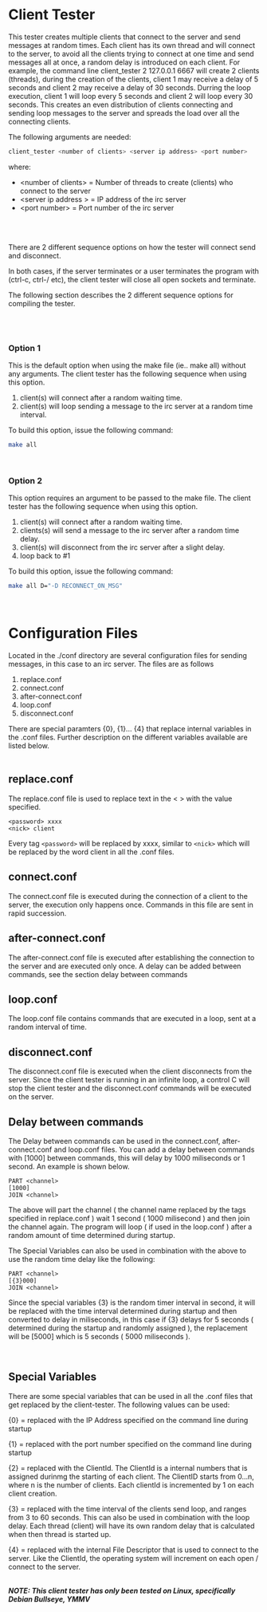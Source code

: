 # Client Tester

This tester creates multiple clients that connect to the server and send messages at
random times.  Each client has its own thread and will connect to the server, to avoid all the clients trying to connect at one time and send messages all at once, a random delay is introduced on each client.  For example, the command line client_tester 2 127.0.0.1 6667 will create 2 clients (threads), during the creation of the clients, client 1 may receive a delay of 5 seconds and client 2 may receive a delay of 30 seconds.  Durring the loop execution, client 1 will loop every 5 seconds and client 2 will loop every 30 seconds.  This creates an even distribution of clients connecting and sending loop messages to the server and spreads the load over all the connecting clients.

The following arguments are needed:

```sh
client_tester <number of clients> <server ip address> <port number>
```

where:

* \<number of clients\> = Number of threads to create (clients) who connect to the server
* \<server ip address \> = IP address of the irc server
* \<port number\> = Port number of the irc server
<br>
<br>

There are 2 different sequence options on how the tester will connect send and disconnect.

In both cases, if the server terminates or a user terminates the program with (ctrl-c, ctrl-/ etc),
the client tester will close all open sockets
and terminate.


The following section describes the 2 different sequence options for compiling the tester.

<br>
<br>

### Option 1

This is the default option when using the make file (ie.. make all) without any arguments.
The client tester has the following sequence when using this option.

1. client(s) will connect after a random waiting time.
2. client(s) will loop sending a message to the irc server at a random time interval.

To build this option, issue the following command:
```sh
make all
```

<br>


### Option 2

This option requires an argument to be passed to the make file.  The client tester has the following sequence
when using this option.

1. client(s) will connect after a random waiting time.
2. clients(s) will send a message to the irc server after a random time delay.
3. client(s) will disconnect from the irc server after a slight delay.
4. loop back to #1

To build this option, issue the following command:
```sh
make all D="-D RECONNECT_ON_MSG"
```
<br>

# Configuration Files

Located in the ./conf directory are several configuration files for sending messages, in this case to an irc server.  The files are as follows

1. replace.conf
2. connect.conf
3. after-connect.conf
4. loop.conf
5. disconnect.conf

There are special paramters {0}, {1}... {4} that replace internal variables in the .conf files.  Further description on the different variables available are listed below.
<br>
<br>
## replace.conf

The replace.conf file is used to replace text in the  < > with the value specified.

```
<password> xxxx
<nick> client
```

Every tag `<password>` will be replaced by xxxx, similar to `<nick>` which will be replaced by the word client in all the .conf files.
<br>


## connect.conf

The connect.conf file is executed during the connection of a client to the server, the execution only happens once.  Commands in this file are sent in rapid succession.
<br>

## after-connect.conf

The after-connect.conf file is executed after establishing the connection to the server and are executed only once.
A delay can be added between commands, see the section delay between commands
<br>

## loop.conf

The loop.conf file contains commands that are executed in a loop, sent at a random interval of time.
<br>


## disconnect.conf

The disconnect.conf file is executed when the client disconnects from the server.  Since the client tester is running in an infinite loop, a control C will stop the client tester and the disconnect.conf commands will be executed on the server.
<br>

## **Delay between commands**
The Delay between commands can be used in the connect.conf, after-connect.conf and loop.conf files.
You can add a delay between commands with [1000] between commands, this will delay by 1000 miliseconds or 1 second.  An example is shown below.

```
PART <channel>
[1000]
JOIN <channel>
```
The above will part the channel ( the channel name replaced by the tags specified in replace.conf ) wait 1 second ( 1000 milisecond ) and then join the channel again.  The program will loop ( if used in the loop.conf ) after a random amount of time determined during startup.

The Special Variables can also be used in combination with the above to use the random time delay like the following:
```
PART <channel>
[{3}000]
JOIN <channel>
```
Since the special variables {3} is the random timer interval in second, it will be replaced with the time interval determined during startup and then converted to delay in miliseconds, in this case if {3} delays for 5 seconds ( determined during the startup and randomly assigned ), the replacement will be [5000] which is 5 seconds ( 5000 miliseconds ).

<br>

## **Special Variables**

There are some special variables that can be used in all the .conf files that get replaced by the client-tester.  The following values can be used:

{0} = replaced with the IP Address specified on the command line during startup

{1} = replaced with the port number specified on the command line during startup

{2} = replaced with the ClientId.  The ClientId is a internal numbers that is assigned durinmg the starting of each client.  The ClientID starts from 0...n, where n is the number of clients.  Each clientId is incremented by 1 on each client creation.

{3} = replaced with the time interval of the clients send loop, and ranges from 3 to 60 seconds.  This can also be used in combination with the loop delay.  Each thread (client) will have its own random delay that is calculated when then thread is started up.

{4} = replaced with the internal File Descriptor that is used to connect to the server.  Like the ClientId, the operating system will increment on each open / connect to the server.
<br>
<br>

***NOTE: This client tester has only been tested on Linux, specifically Debian Bullseye, YMMV***
